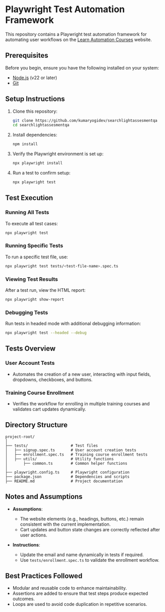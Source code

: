 # Playwright Test Automation Framework

This repository contains a Playwright test automation framework for automating user workflows on the [Learn Automation Courses](https://freelance-learn-automation.vercel.app) website.

## Prerequisites

Before you begin, ensure you have the following installed on your system:

- [Node.js](https://nodejs.org/) (v22 or later)
- [Git](https://git-scm.com/)

## Setup Instructions

1. Clone this repository:
   ```bash
   git clone https://github.com/kumaryogidev/searchlightassesmentqa
   cd searchlightassesmentqa
   ```

2. Install dependencies:
   ```bash
   npm install
   ```

3. Verify the Playwright environment is set up:
   ```bash
   npx playwright install
   ```

4. Run a test to confirm setup:
   ```bash
   npx playwright test
   ```

## Test Execution

### Running All Tests
To execute all test cases:
```bash
npx playwright test
```

### Running Specific Tests
To run a specific test file, use:
```bash
npx playwright test tests/<test-file-name>.spec.ts
```

### Viewing Test Results
After a test run, view the HTML report:
```bash
npx playwright show-report
```

### Debugging Tests
Run tests in headed mode with additional debugging information:
```bash
npx playwright test --headed --debug
```

## Tests Overview

### User Account Tests
- Automates the creation of a new user, interacting with input fields, dropdowns, checkboxes, and buttons.

### Training Course Enrollment
- Verifies the workflow for enrolling in multiple training courses and validates cart updates dynamically.

## Directory Structure

```
project-root/
│
├── tests/                   # Test files
│   ├── signup.spec.ts       # User account creation tests
│   ├── enrollment.spec.ts   # Training course enrollment tests
│   ├── utils/               # Utility functions
│       ├── common.ts        # Common helper functions
│
├── playwright.config.ts     # Playwright configuration
├── package.json             # Dependencies and scripts
├── README.md                # Project documentation
```

## Notes and Assumptions

- **Assumptions**:
  - The website elements (e.g., headings, buttons, etc.) remain consistent with the current implementation.
  - Cart updates and button state changes are correctly reflected after user actions.

- **Instructions**:
  - Update the email and name dynamically in tests if required.
  - Use `tests/enrollment.spec.ts` to validate the enrollment workflow.

## Best Practices Followed
- Modular and reusable code to enhance maintainability.
- Assertions are added to ensure that test steps produce expected outcomes.
- Loops are used to avoid code duplication in repetitive scenarios.

